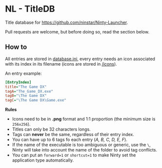 # NL - TitleDB

Title database for https://github.com/ninstar/Ninty-Launcher.

Pull requests are welcome, but before doing so, read the section below.

## How to

All entries are stored in [database.ini](https://github.com/ninstar/NL-TitleDB/blob/main/database.ini), every entry needs an icon associated with its index in its filename (icons are stored in [/icons](https://github.com/ninstar/NL-TitleDB/tree/main/icons)).

An entry example:
```ini
[EntryIndex]
title="The Game DX"
tagA="The_Game_DX.exe"
tagB="\The Game DX"
tagC="\The Game DX\Game.exe"
```

**Rules**
- Icons need to be in **.png** format and 1:1 proportion (the minimum size is ``256x256``).
- Titles can only be 32 characters longs.
- Tags can **never** be the same, regardless of their entry index.
- You can have up to 6 tags fo each entry (*A, B, C, D, E, F*).
- If the name of the executable is too ambiguous or generic, use the ``\``, Ninty will take into account the name of the folder to avoid tag conflicts. 
- You can put an ``forward=1`` or ``shortcut=1`` to make Ninty set the application type automatically.
